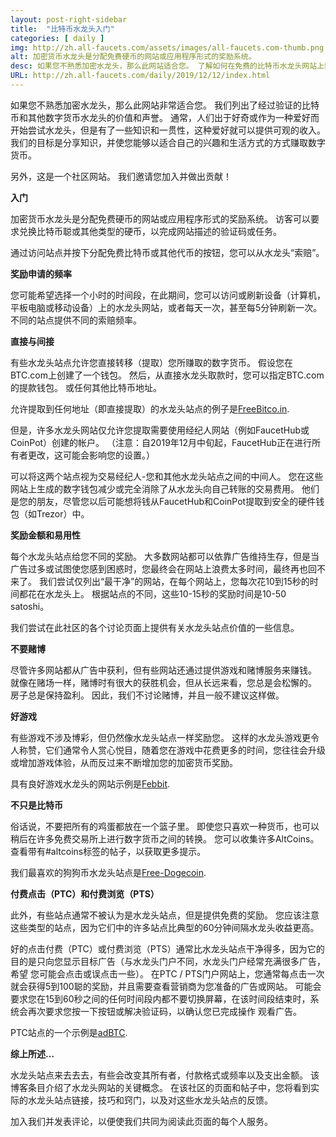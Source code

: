 ```yaml
---
layout: post-right-sidebar
title:  "比特币水龙头入门"
categories: [ daily ]
img: http://zh.all-faucets.com/assets/images/all-faucets.com-thumb.png
alt: 加密货币水龙头是分配免费硬币的网站或应用程序形式的奖励系统。
desc: 如果您不熟悉加密水龙头，那么此网站适合您。 了解如何在免费的比特币水龙头网站上索取钱，同时最大程度地节省时间和精力。
URL: http://zh.all-faucets.com/daily/2019/12/12/index.html
---
```


如果您不熟悉加密水龙头，那么此网站非常适合您。 我们列出了经过验证的比特币和其他数字货币水龙头的价值和声誉。 通常，人们出于好奇或作为一种爱好而开始尝试水龙头，但是有了一些知识和一贯性，这种爱好就可以提供可观的收入。 我们的目标是分享知识，并使您能够以适合自己的兴趣和生活方式的方式赚取数字货币。

另外，这是一个社区网站。 我们邀请您加入并做出贡献！

<b>入门</b>

加密货币水龙头是分配免费硬币的网站或应用程序形式的奖励系统。 访客可以要求兑换比特币聪或其他类型的硬币，以完成网站描述的验证码或任务。

通过访问站点并按下分配免费比特币或其他代币的按钮，您可以从水龙头“索赔”。

<b>奖励申请的频率</b>

您可能希望选择一个小时的时间段，在此期间，您可以访问或刷新设备（计算机，平板电脑或移动设备）上的水龙头网站，或者每天一次，甚至每5分钟刷新一次。 不同的站点提供不同的索赔频率。

<b>直接与间接</b>

有些水龙头站点允许您直接转移（提取）您所赚取的数字货币。 假设您在BTC.com上创建了一个钱包。 然后，从直接水龙头取款时，您可以指定BTC.com的提款钱包。 或任何其他比特币地址。

允许提取到任何地址（即直接提取）的水龙头站点的例子是<a href="http://bit.ly/www-freebitcoin" target="_blank">FreeBitco.in</a>.

但是，许多水龙头网站仅允许您提取需要使用经纪人网站（例如FaucetHub或CoinPot）创建的帐户。 （注意：自2019年12月中旬起，FaucetHub正在进行所有者更改，这可能会影响您的设置。）

可以将这两个站点视为交易经纪人-您和其他水龙头站点之间的中间人。 您在这些网站上生成的数字钱包减少或完全消除了从水龙头向自己转账的交易费用。 他们是您的朋友，尽管您以后可能想将钱从FaucetHub和CoinPot提取到安全的硬件钱包（如Trezor）中。

<b>奖励金额和易用性</b>

每个水龙头站点给您不同的奖励。 大多数网站都可以依靠广告维持生存，但是当广告过多或试图使您感到困惑时，您最终会在网站上浪费太多时间，最终再也回不来了。 我们尝试仅列出“最干净”的网站，在每个网站上，您每次花10到15秒的时间都花在水龙头上。 根据站点的不同，这些10-15秒的奖励时间是10-50 satoshi。

我们尝试在此社区的各个讨论页面上提供有关水龙头站点价值的一些信息。

<b>不要赌博</b>

尽管许多网站都从广告中获利，但有些网站还通过提供游戏和赌博服务来赚钱。 就像在赌场一样，赌博时有很大的获胜机会，但从长远来看，您总是会松懈的。 房子总是保持盈利。 因此，我们不讨论赌博，并且一般不建议这样做。

<b>好游戏</b>

有些游戏不涉及博彩，但仍然像水龙头站点一样奖励您。 这样的水龙头游戏更令人称赞，它们通常令人赏心悦目，随着您在游戏中花费更多的时间，您往往会升级或增加游戏体验，从而反过来不断增加您的加密货币奖励。

具有良好游戏水龙头的网站示例是<a href="http://bit.ly/www-febbit" target="_blank">Febbit</a>.

<b>不只是比特币</b>

俗话说，不要把所有的鸡蛋都放在一个篮子里。 即使您只喜欢一种货币，也可以稍后在许多免费交易所上进行数字货币之间的转换。 您可以收集许多AltCoins。 查看带有#altcoins标签的帖子，以获取更多提示。

我们最喜欢的狗狗币水龙头站点是<a href="http://bit.ly/www-free-dogecoin" target="_blank">Free-Dogecoin</a>.

<b>付费点击（PTC）和付费浏览（PTS）</b>

此外，有些站点通常不被认为是水龙头站点，但是提供免费的奖励。 您应该注意这些类型的站点，因为它们中的许多站点比典型的60分钟间隔水龙头收益更高。

好的点击付费（PTC）或付费浏览（PTS）通常比水龙头站点干净得多，因为它的目的是只向您显示目标广告（与水龙头门户不同，水龙头门户经常充满很多广告，希望 您可能会点击或误点击一些）。 在PTC / PTS门户网站上，您通常每点击一次就会获得5到100聪的奖励，并且需要查看营销商为您准备的广告或网站。 可能会要求您在15到60秒之间的任何时间段内都不要切换屏幕，在该时间段结束时，系统会再次要求您按一下按钮或解决验证码，以确认您已完成操作 观看广告。

PTC站点的一个示例是<a href="http://bit.ly/www-adbtc" target="_blank" alt="adBTC">adBTC</a>.

<b>综上所述…</b>

水龙头站点来去去去，有些会改变其所有者，付款格式或频率以及支出金额。 该博客条目介绍了水龙头网站的关键概念。 在该社区的页面和帖子中，您将看到实际的水龙头站点链接，技巧和窍门，以及对这些水龙头站点的反馈。

加入我们并发表评论，以便使我们共同为阅读此页面的每个人服务。

<div id="commento"></div>
<script src="https://cdn.commento.io/js/commento.js"></script>
